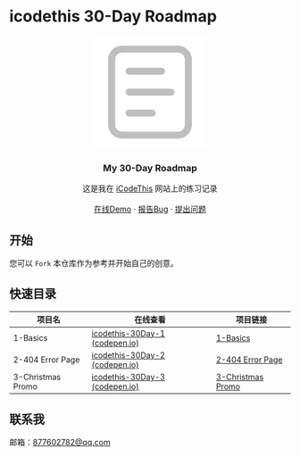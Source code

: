 # icodethis 30-Day Roadmap

<p align="center">
  <a href="https://github.com/LY220214/icodethis-roadmap-30">
	<img src="images/icon.png"/>
  </a>


  <h3 align="center">My 30-Day Roadmap</h3>
  <p align="center">
    这是我在 <a href="https://icodethis.com/yangsf">iCodeThis</a> 网站上的练习记录
    <br />
    <br />
    <a href="https://codepen.io/LY220214">在线Demo</a>
    ·
    <a href="https://github.com/LY220214/icodethis-roadmap-30/issues">报告Bug</a>
    ·
    <a href="https://github.com/LY220214/icodethis-roadmap-30/issues">提出问题</a>
  </p>



## 开始

您可以 `Fork` 本仓库作为参考并开始自己的创意。



## 快速目录

| 项目名            | 在线查看                                                     | 项目链接                                 |
| ----------------- | ------------------------------------------------------------ | ---------------------------------------- |
| 1-Basics          | [icodethis-30Day-1 (codepen.io)](https://codepen.io/LY220214/full/jOoOpMw) | [1-Basics](1-Basics)                     |
| 2-404 Error Page  | [icodethis-30Day-2 (codepen.io)](https://codepen.io/LY220214/full/wvbvxoo) | [2-404 Error Page](2-404%20Error%20Page) |
| 3-Christmas Promo | [icodethis-30Day-3 (codepen.io)](https://codepen.io/LY220214/full/wvbBaba) | [3-Christmas Promo](3-Christmas%20Promo) |



## 联系我

邮箱：877602782@qq.com